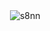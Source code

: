 <p>&nbsp;<img align="center" src="https://github-readme-stats.vercel.app/api?username=s8nn&show_icons=true&theme=highcontrast&locale=en" alt="s8nn" /></p>
